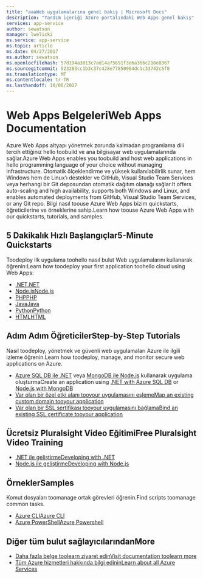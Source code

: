```yaml
---
title: "aaaWeb uygulamalarına genel bakış | Microsoft Docs"
description: "Yardım içeriği Azure portalındaki Web Apps genel bakış"
services: app-service
author: sewatson
manager: lwelicki
ms.service: app-service
ms.topic: article
ms.date: 04/27/2017
ms.author: sewatson
ms.openlocfilehash: 57d194a3013c7ad14a75691f3e6a366c218e8367
ms.sourcegitcommit: 523283cc1b3c37c428e77850964dc1c33742c5f0
ms.translationtype: MT
ms.contentlocale: tr-TR
ms.lasthandoff: 10/06/2017
---
```

# <a name="web-apps-documentation"></a><span data-ttu-id="cb91f-103">Web Apps Belgeleri</span><span class="sxs-lookup"><span data-stu-id="cb91f-103">Web Apps Documentation</span></span>

<span data-ttu-id="cb91f-104">Azure Web Apps altyapı yönetmek zorunda kalmadan programlama dili tercih ettiğiniz hello toobuild ve ana bilgisayar web uygulamalarında sağlar.</span><span class="sxs-lookup"><span data-stu-id="cb91f-104">Azure Web Apps enables you toobuild and host web applications in hello programming language of your choice without managing infrastructure.</span></span> <span data-ttu-id="cb91f-105">Otomatik ölçeklendirme ve yüksek kullanılabilirlik sunar, hem Windows hem de Linux’ı destekler ve GitHub, Visual Studio Team Services veya herhangi bir Git deposundan otomatik dağıtım olanağı sağlar.</span><span class="sxs-lookup"><span data-stu-id="cb91f-105">It offers auto-scaling and high availability, supports both Windows and Linux, and enables automated deployments from GitHub, Visual Studio Team Services, or any Git repo.</span></span> <span data-ttu-id="cb91f-106">Bilgi nasıl toouse Azure Web Apps bizim quickstarts, öğreticilerine ve örneklerine sahip.</span><span class="sxs-lookup"><span data-stu-id="cb91f-106">Learn how toouse Azure Web Apps with our quickstarts, tutorials, and samples.</span></span>

## <a name="5-minute-quickstarts"></a><span data-ttu-id="cb91f-107">5 Dakikalık Hızlı Başlangıçlar</span><span class="sxs-lookup"><span data-stu-id="cb91f-107">5-Minute Quickstarts</span></span>

<span data-ttu-id="cb91f-108">Toodeploy ilk uygulama toohello nasıl bulut Web uygulamalarını kullanarak öğrenin:</span><span class="sxs-lookup"><span data-stu-id="cb91f-108">Learn how toodeploy your first application toohello cloud using Web Apps:</span></span>

- [<span data-ttu-id="cb91f-109">.NET</span><span class="sxs-lookup"><span data-stu-id="cb91f-109">.NET</span></span>](/azure/app-service-web/app-service-web-get-started-dotnet)
- [<span data-ttu-id="cb91f-110">Node.js</span><span class="sxs-lookup"><span data-stu-id="cb91f-110">Node.js</span></span>](/azure/app-service-web/app-service-web-get-started-nodejs)
- [<span data-ttu-id="cb91f-111">PHP</span><span class="sxs-lookup"><span data-stu-id="cb91f-111">PHP</span></span>](/azure/app-service-web/app-service-web-get-started-php)
- [<span data-ttu-id="cb91f-112">Java</span><span class="sxs-lookup"><span data-stu-id="cb91f-112">Java</span></span>](/azure/app-service-web/app-service-web-get-started-java)
- [<span data-ttu-id="cb91f-113">Python</span><span class="sxs-lookup"><span data-stu-id="cb91f-113">Python</span></span>](/azure/app-service-web/app-service-web-get-started-python)
- [<span data-ttu-id="cb91f-114">HTML</span><span class="sxs-lookup"><span data-stu-id="cb91f-114">HTML</span></span>](/azure/app-service-web/app-service-web-get-started-html)

## <a name="step-by-step-tutorials"></a><span data-ttu-id="cb91f-115">Adım Adım Öğreticiler</span><span class="sxs-lookup"><span data-stu-id="cb91f-115">Step-by-Step Tutorials</span></span>

<span data-ttu-id="cb91f-116">Nasıl toodeploy, yönetmek ve güvenli web uygulamaları Azure ile ilgili izleme öğrenin.</span><span class="sxs-lookup"><span data-stu-id="cb91f-116">Learn how toodeploy, manage, and monitor secure web applications on Azure.</span></span>

- <span data-ttu-id="cb91f-117">[Azure SQL DB ile .NET](/azure/app-service-web/app-service-web-tutorial-dotnet-sqldatabase) veya [MongoDB ile Node.js](/azure/app-service-web/app-service-web-tutorial-nodejs-mongodb-app) kullanarak uygulama oluşturma</span><span class="sxs-lookup"><span data-stu-id="cb91f-117">Create an application using [.NET with Azure SQL DB](/azure/app-service-web/app-service-web-tutorial-dotnet-sqldatabase) or [Node.js with MongoDB](/azure/app-service-web/app-service-web-tutorial-nodejs-mongodb-app)</span></span>
- [<span data-ttu-id="cb91f-118">Var olan bir özel etki alanı tooyour uygulamasını eşleme</span><span class="sxs-lookup"><span data-stu-id="cb91f-118">Map an existing custom domain tooyour application</span></span>](/azure/app-service-web/app-service-web-tutorial-custom-domain)
- [<span data-ttu-id="cb91f-119">Var olan bir SSL sertifikası tooyour uygulamasını bağlama</span><span class="sxs-lookup"><span data-stu-id="cb91f-119">Bind an existing SSL certificate tooyour application</span></span>](/azure/app-service-web/app-service-web-tutorial-custom-SSL)

## <a name="free-pluralsight-video-training"></a><span data-ttu-id="cb91f-120">Ücretsiz Pluralsight Video Eğitimi</span><span class="sxs-lookup"><span data-stu-id="cb91f-120">Free Pluralsight Video Training</span></span>

- [<span data-ttu-id="cb91f-121">.NET ile geliştirme</span><span class="sxs-lookup"><span data-stu-id="cb91f-121">Developing with .NET</span></span>](https://www.pluralsight.com/courses/developing-dotnet-microsoft-azure-getting-started?twoid=d6abac77-7dcc-4d33-9e03-f85e78989f02)
- [<span data-ttu-id="cb91f-122">Node.js ile geliştirme</span><span class="sxs-lookup"><span data-stu-id="cb91f-122">Developing with Node.js</span></span>](https://www.pluralsight.com/courses/developing-nodejs-microsoft-azure-getting-started?twoid=d6abac77-7dcc-4d33-9e03-f85e78989f02)

## <a name="samples"></a><span data-ttu-id="cb91f-123">Örnekler</span><span class="sxs-lookup"><span data-stu-id="cb91f-123">Samples</span></span>

<span data-ttu-id="cb91f-124">Komut dosyaları toomanage ortak görevleri öğrenin.</span><span class="sxs-lookup"><span data-stu-id="cb91f-124">Find scripts toomanage common tasks.</span></span>

- [<span data-ttu-id="cb91f-125">Azure CLI</span><span class="sxs-lookup"><span data-stu-id="cb91f-125">Azure CLI</span></span>](/azure/app-service-web/app-service-cli-sample)
- [<span data-ttu-id="cb91f-126">Azure PowerShell</span><span class="sxs-lookup"><span data-stu-id="cb91f-126">Azure Powershell</span></span>](/azure/app-service-web/app-service-powershell-samples)

## <a name="more"></a><span data-ttu-id="cb91f-127">Diğer tüm bulut sağlayıcılarından</span><span class="sxs-lookup"><span data-stu-id="cb91f-127">More</span></span>

- [<span data-ttu-id="cb91f-128">Daha fazla belge toolearn ziyaret edin</span><span class="sxs-lookup"><span data-stu-id="cb91f-128">Visit documentation toolearn more</span></span>](/azure/app-service-web/index)
- [<span data-ttu-id="cb91f-129">Tüm Azure hizmetleri hakkında bilgi edinin</span><span class="sxs-lookup"><span data-stu-id="cb91f-129">Learn about all Azure Services</span></span>](https://aka.ms/j3wr7y)